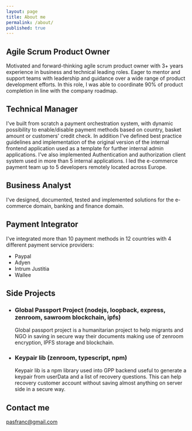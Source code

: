 ```yaml
---
layout: page
title: About me
permalink: /about/
published: true
---
```

## Agile Scrum Product Owner

Motivated and forward-thinking agile scrum product owner with 3+ years experience in business and technical leading roles. Eager to mentor and support teams with leadership and guidance over a wide range of product development efforts. In this role, I was able to coordinate 90% of product completion in line with the company roadmap. 

## Technical Manager

I've built from scratch a payment orchestration system, with dynamic possibility to enable/disable payment methods based on country, basket amount or customers' credit check.
In addition I've defined best practice guidelines and implementation of the original version of the internal frontend application used as a template for further internal admin applications.
I've also implemented Authentication and authorization client system used in more than 5 internal applications. I led the e-commerce payment team up to 5 developers remotely located across Europe.

## Business Analyst

I've designed, documented, tested and implemented solutions for the e-commerce domain, banking and finance domain.

## Payment Integrator

I've integrated more than 10 payment methods in 12 countries with 4 different payment service providers:
- Paypal
- Adyen
- Intrum Justitia
- Wallee

## Side Projects

 - ### Global Passport Project (nodejs, loopback, express, zenroom, sawroom blockchain, ipfs)
   Global passport project is a humanitarian project to help migrants and NGO in saving in
   secure way their documents making use of zenroom encryption, IPFS storage and blockchain.
 - ### Keypair lib (zenroom, typescript, npm)
   Keypair lib is a npm library used into GPP backend useful to generate a keypair from userData
   and a list of recovery questions. This can help recovery customer account without saving almost
   anything on server side in a secure way.

## Contact me

[pasfranc@gmail.com](mailto:pasfranc@gmail.com)
